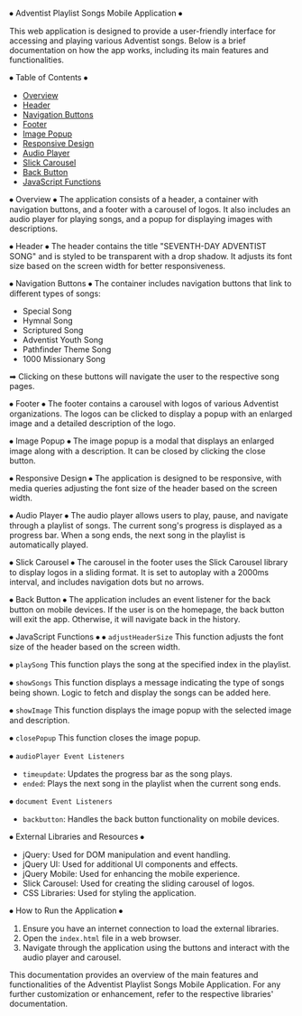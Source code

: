 ⦁ Adventist Playlist Songs Mobile Application ⦁

This web application is designed to provide a user-friendly interface for accessing and playing various Adventist songs. Below is a brief documentation on how the app works, including its main features and functionalities.

⦁ Table of Contents ⦁
- [Overview](#overview)
- [Header](#header)
- [Navigation Buttons](#navigation-buttons)
- [Footer](#footer)
- [Image Popup](#image-popup)
- [Responsive Design](#responsive-design)
- [Audio Player](#audio-player)
- [Slick Carousel](#slick-carousel)
- [Back Button](#back-button)
- [JavaScript Functions](#javascript-functions)

⦁ Overview ⦁
The application consists of a header, a container with navigation buttons, and a footer with a carousel of logos. It also includes an audio player for playing songs, and a popup for displaying images with descriptions.

⦁ Header ⦁
The header contains the title "SEVENTH-DAY ADVENTIST SONG" and is styled to be transparent with a drop shadow. It adjusts its font size based on the screen width for better responsiveness.

⦁ Navigation Buttons ⦁
The container includes navigation buttons that link to different types of songs:
- Special Song
- Hymnal Song
- Scriptured Song
- Adventist Youth Song
- Pathfinder Theme Song
- 1000 Missionary Song

➡ Clicking on these buttons will navigate the user to the respective song pages.

⦁ Footer ⦁
The footer contains a carousel with logos of various Adventist organizations. The logos can be clicked to display a popup with an enlarged image and a detailed description of the logo.

⦁ Image Popup ⦁
The image popup is a modal that displays an enlarged image along with a description. It can be closed by clicking the close button.

⦁ Responsive Design ⦁
The application is designed to be responsive, with media queries adjusting the font size of the header based on the screen width.

⦁ Audio Player ⦁
The audio player allows users to play, pause, and navigate through a playlist of songs. The current song's progress is displayed as a progress bar. When a song ends, the next song in the playlist is automatically played.

⦁ Slick Carousel ⦁
The carousel in the footer uses the Slick Carousel library to display logos in a sliding format. It is set to autoplay with a 2000ms interval, and includes navigation dots but no arrows.

⦁ Back Button ⦁
The application includes an event listener for the back button on mobile devices. If the user is on the homepage, the back button will exit the app. Otherwise, it will navigate back in the history.

⦁ JavaScript Functions ⦁
⦁ `adjustHeaderSize`
This function adjusts the font size of the header based on the screen width.

⦁ `playSong`
This function plays the song at the specified index in the playlist.

⦁ `showSongs`
This function displays a message indicating the type of songs being shown. Logic to fetch and display the songs can be added here.

⦁ `showImage`
This function displays the image popup with the selected image and description.

⦁ `closePopup`
This function closes the image popup.

⦁ `audioPlayer Event Listeners`
- `timeupdate`: Updates the progress bar as the song plays.
- `ended`: Plays the next song in the playlist when the current song ends.

⦁ `document Event Listeners`
- `backbutton`: Handles the back button functionality on mobile devices.

⦁ External Libraries and Resources ⦁
- jQuery: Used for DOM manipulation and event handling.
- jQuery UI: Used for additional UI components and effects.
- jQuery Mobile: Used for enhancing the mobile experience.
- Slick Carousel: Used for creating the sliding carousel of logos.
- CSS Libraries: Used for styling the application.

⦁ How to Run the Application ⦁
1. Ensure you have an internet connection to load the external libraries.
2. Open the `index.html` file in a web browser.
3. Navigate through the application using the buttons and interact with the audio player and carousel.

This documentation provides an overview of the main features and functionalities of the Adventist Playlist Songs Mobile Application. For any further customization or enhancement, refer to the respective libraries' documentation.